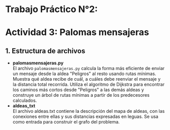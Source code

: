 # Trabajo Práctico N°2: 
# Actividad 3: Palomas mensajeras

## 1. Estructura de archivos

- **palomasmensajeras.py**  
  El archivo `palomasmensajeras.py` calcula la forma más eficiente de enviar un mensaje desde la aldea "Peligros" al resto usando rutas mínimas. Muestra qué aldea recibe de cuál, a cuáles debe reenviar el mensaje y la distancia total recorrida. Utiliza el algoritmo de Dijkstra para encontrar los caminos más cortos desde "Peligros" a las demás aldeas y construye un árbol de rutas mínimas a partir de los predecesores calculados.
- **aldeas_txt**  
  El archivo aldeas.txt contiene la descripción del mapa de aldeas, con las conexiones entre ellas y sus distancias expresadas en leguas. Se usa como entrada para construir el grafo del problema.
